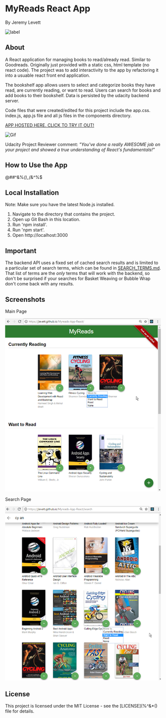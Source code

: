 # MyReads React App
By Jeremy Levett

![label](https://camo.githubusercontent.com/dff1e27eb75261fc03e40cb83600cab6f23871d8/68747470733a2f2f696d672e736869656c64732e696f2f62616467652f556461636974792d52656163742d3032623365342e737667)

## About
A React application for managing books to read/already read. Similar to Goodreads. 
Originally just provided with a static css, html template (no react code). The project was to add interactivity to the app by refactoring it into a usuable react front end application.

The bookshelf app allows users to select and categorize books they have read, are currently reading, or want to read. Users can search for books and add books to their bookshelf. Data is persisted by the udacity backend server.

Code files that were created/edited for this project include the app.css. index.js, app.js file and all js files in the components directory.

[APP HOSTED HERE. CLICK TO TRY IT OUT!](https://jlevett.github.io/Myreads-App-React/ "Live App Hosted Here")


![Gif](https://github.com/Jlevett/Myreads-App-React/blob/master/myreads.gif)


Udacity Project Reviewer comment: 
_"You've done a really AWESOME job on your project and showed a true understanding of React's fundamentals!"_


## How to Use the App

@#$%^&*(*&^%$#^&%*()_(*&^%$

## Local Installation 
Note: Make sure you have the latest Node.js installed.
1. Navigate to the directory that contains the project.
2. Open up Git Bash in this location.
3. Run 'npm install'.
4. Run 'npm start'.
5. Open http://localhost:3000

## Important
The backend API uses a fixed set of cached search results and is limited to a particular set of search terms, which can be found in [SEARCH_TERMS.md](@#$%^&*()*&^%). That list of terms are the _only_ terms that will work with the backend, so don't be surprised if your searches for Basket Weaving or Bubble Wrap don't come back with any results.

## Screenshots 

Main Page

![Image of App Desktop Main Page](https://github.com/Jlevett/Myreads-App-React/blob/master/main%20page.png)

Search Page

![Image of App Desktop Search Page](https://github.com/Jlevett/Myreads-App-React/blob/master/search%20page.png)

## License
This project is licensed under the MIT License - see the [LICENSE]($%^&*()*&^$%^&*() file for details.
